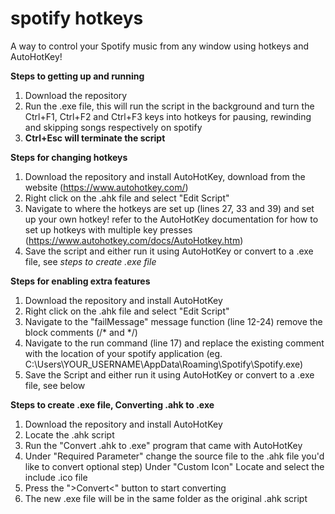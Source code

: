 # spotify hotkeys
A way to control your Spotify music from any window using hotkeys and AutoHotKey!

__Steps to getting up and running__
1) Download the repository
2) Run the .exe file, this will run the script in the background and turn the Ctrl+F1, Ctrl+F2 and Ctrl+F3 keys into hotkeys for pausing, rewinding and skipping songs respectively on spotify
3) __Ctrl+Esc will terminate the script__

__Steps for changing hotkeys__
1) Download the repository and install AutoHotKey, download from the website (https://www.autohotkey.com/)
2) Right click on the .ahk file and select "Edit Script"
3) Navigate to where the hotkeys are set up (lines 27, 33 and 39) and set up your own hotkey! refer to the AutoHotKey documentation for how to set up hotkeys with multiple key presses (https://www.autohotkey.com/docs/AutoHotkey.htm)
4) Save the script and either run it using AutoHotKey or convert to a .exe file, see _steps to create .exe file_

__Steps for enabling extra features__
1) Download the repository and install AutoHotKey
2) Right click on the .ahk file and select "Edit Script"
3) Navigate to the "failMessage" message function (line 12-24) remove the block comments (/* and */)
4) Navigate to the run command (line 17) and replace the existing comment with the location of your spotify application (eg. C:\Users\YOUR_USERNAME\AppData\Roaming\Spotify\Spotify.exe)
5) Save the Script and either run it using AutoHotKey or convert to a .exe file, see below

__Steps to create .exe file, Converting .ahk to .exe__
1) Download the repository and install AutoHotKey
2) Locate the .ahk script
3) Run the "Convert .ahk to .exe" program that came with AutoHotKey
4) Under "Required Parameter" change the source file to the .ahk file you'd like to convert
optional step) Under  "Custom Icon" Locate and select the include .ico file
6) Press the ">Convert<" button to start converting
7) The new .exe file will be in the same folder as the original .ahk script

